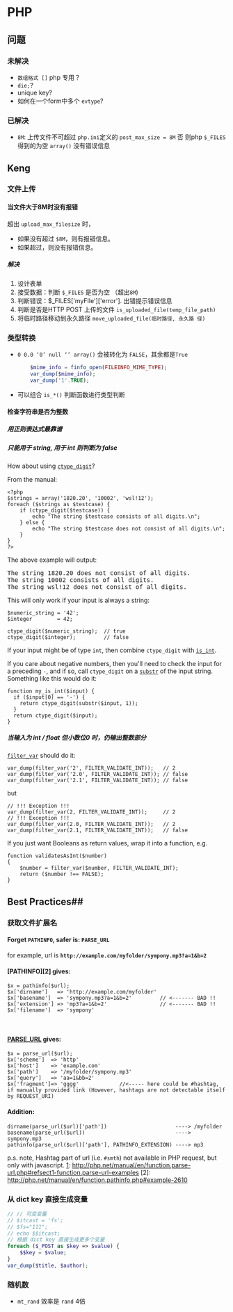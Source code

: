 # PHP #

## 问题 ##

### 未解决 ###

- `数组格式 []` php 专用？
- `die;`?
- unique key?
- 如何在一个form中多个 `evtype`?

### 已解决 ###

- `8M`: 上传文件不可超过 `php.ini`定义的 `post_max_size = 8M` 否
  则php `$_FILES` 得到的为空 `array()` 没有错误信息

## Keng ##

### 文件上传 ###


#### 当文件大于8M时没有报错 ####

超出 `upload_max_filesize` 时，

- 如果没有超过 `$8M`，则有报错信息。
- 如果超过，则没有报错信息。

##### 解决 #####

1. 设计表单
2. 接受数据：判断 `$_FILES` 是否为空 （超出`8M`)
3. 判断错误：$_FILES['myFIle']['error']. 出错提示错误信息
4. 判断是否是HTTP POST 上传的文件
   `is_uploaded_file(temp_file_path)`
5. 将临时路径移动到永久路径 `move_uploaded_file(临时路径, 永久路
   径)`


### 类型转换 ###

- `0 0.0 ‘0’ null ‘’ array()` 会被转化为 `FALSE`，其余都是`True`

  ``` php
      $mime_info = finfo_open(FILEINFO_MIME_TYPE);
      var_dump($mime_info);
      var_dump('1'.TRUE);
  ```
- 可以组合 `is_*()` 判断函数进行类型判断


#### 检查字符串是否为整数 ####

##### 用正则表达式最靠谱 #####

##### 只能用于 string, 用于 int 则判断为 false #####
How about using [`ctype_digit`](http://php.net/ctype_digit)?

From the manual:

    <?php
    $strings = array('1820.20', '10002', 'wsl!12');
    foreach ($strings as $testcase) {
        if (ctype_digit($testcase)) {
            echo "The string $testcase consists of all digits.\n";
        } else {
            echo "The string $testcase does not consist of all digits.\n";
        }
    }
    ?>

The above example will output:

<pre>
The string 1820.20 does not consist of all digits.
The string 10002 consists of all digits.
The string wsl!12 does not consist of all digits.
</pre>

This will only work if your input is always a string:

    $numeric_string = '42';
    $integer        = 42;
    
    ctype_digit($numeric_string);  // true
    ctype_digit($integer);         // false

If your input might be of type `int`, then combine `ctype_digit` with [`is_int`](http://php.net/manual/en/function.is-int.php).

If you care about negative numbers, then you'll need to check the input for a preceding `-`, and if so, call `ctype_digit` on a [`substr`](http://php.net/substr) of the input string. Something like this would do it:

    function my_is_int($input) {
      if ($input[0] == '-') {
        return ctype_digit(substr($input, 1));
      }
      return ctype_digit($input);
    }


##### 当输入为 int / float 但小数位0 时，仍输出整数部分 #####

[`filter_var`][1] should do it:

    var_dump(filter_var('2', FILTER_VALIDATE_INT));   // 2
    var_dump(filter_var('2.0', FILTER_VALIDATE_INT)); // false
    var_dump(filter_var('2.1', FILTER_VALIDATE_INT)); // false

but

    // !!! Exception !!!
    var_dump(filter_var(2, FILTER_VALIDATE_INT));     // 2
    // !!! Exception !!!
    var_dump(filter_var(2.0, FILTER_VALIDATE_INT));   // 2
    var_dump(filter_var(2.1, FILTER_VALIDATE_INT));   // false

If you just want Booleans as return values, wrap it into a function, e.g.

    function validatesAsInt($number)
    {
        $number = filter_var($number, FILTER_VALIDATE_INT);
        return ($number !== FALSE);
    }

  [1]: http://de.php.net/manual/en/ref.filter.php




## Best Practices##

### 获取文件扩展名 ###

#### Forget **`PATHINFO`**, safer is: **`PARSE_URL`** ####

for example, url is **`http://example.com/myfolder/sympony.mp3?a=1&b=2`**

    
#### [PATHINFO][2] gives: ####

    $x = pathinfo($url);
    $x['dirname']   => 'http://example.com/myfolder'
    $x['basename']  => 'sympony.mp3?a=1&b=2'         // <------- BAD !!
    $x['extension'] => 'mp3?a=1&b=2'                 // <------- BAD !!
    $x['filename']  => 'sympony'

<br/>

#### [PARSE_URL][1] gives: ####

    $x = parse_url($url);
    $x['scheme']  => 'http'
    $x['host']    => 'example.com'
    $x['path']    => '/myfolder/sympony.mp3'
    $x['query']   => 'aa=1&bb=2'
    $x['fragment']=> 'gggg'             //<----- here could be #hashtag, if manually provided link (However, hashtags are not detectable itself by REQUEST_URI)


#### **Addition**: ####

    dirname(parse_url($url)['path'])                      ----> /myfolder
    basename(parse_url($url))                             ----> sympony.mp3
    pathinfo(parse_url($url)['path'], PATHINFO_EXTENSION) ----> mp3

p.s. note, Hashtag part of url (i.e. `#smth`) not available in
PHP request, but only with javascript.
[1]: http://php.net/manual/en/function.parse-url.php#refsect1-function.parse-url-examples
[2]: http://php.net/manual/en/function.pathinfo.php#example-2610


### 从 dict key 直接生成变量 ###

``` php
// // 可变变量
// $itcast = 'fs';
// $fs="111";
// echo $$itcast;
// 根据 dict key 直接生成更多个变量
foreach ($_POST as $key => $value) {
    $$key = $value;
}
var_dump($title, $author);
```

### 随机数 ###

- `mt_rand` 效率是 `rand` 4倍



































